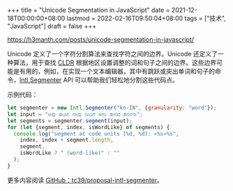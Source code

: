 +++
title = "Unicode Segmentation in JavaScript"
date = 2021-12-18T00:00:00+08:00
lastmod = 2022-02-16T09:50:04+08:00
tags = ["技术", "JavaScript"]
draft = false
+++

<https://h3manth.com/posts/unicode-segmentation-in-javascript/>

Unicode 定义了一个字符分割算法来查找字符之间的边界。Unicode 还定义了一种算法，用于查找 [CLDR](https://en.wikipedia.org/wiki/Common_Locale_Data_Repository) 根据地区设置调整的词和句子之间的边界。这些边界可能是有用的，例如，在实现一个文本编辑器，其中有跳跃或突出单词和句子的命令，[Intl.Segmenter](https://tc39.es/proposal-intl-segmenter/) API 可以帮助我们轻松地分割这些代码点。

示例代码：

```javascript
let segmenter = new Intl.Segmenter("kn-IN", {granularity: "word"});
let input = "ಆವು ಈವಿನ ನಾವು ನೀವಿಗೆ ಆನು ತಾನದ ತನನನಾ";
let segments = segmenter.segment(input);
for (let {segment, index, isWordLike} of segments) {
  console.log("segment at code units [%d, %d): «%s»%s",
    index, index + segment.length,
    segment,
    isWordLike ? " (word-like)" : ""
  );
}
```

更多内容阅读 [GitHub：tc39/proposal-intl-segmenter](https://github.com/tc39/proposal-intl-segmenter)。